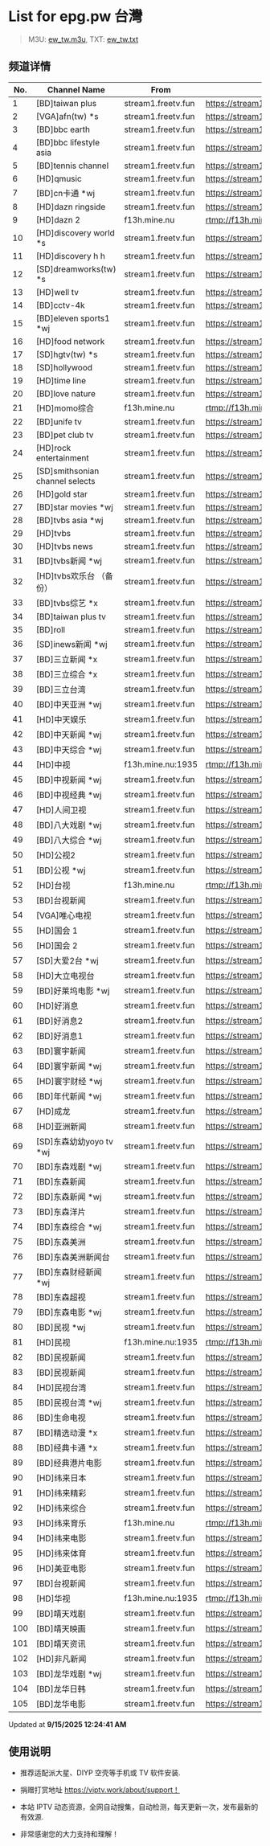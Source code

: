 # List for **epg.pw 台灣**

> M3U: [ew_tw.m3u](./ew_tw.m3u ), TXT: [ew_tw.txt](./txt/ew_tw.txt )

## 频道详情

| No. | Channel Name | From | Source |
| --- | ------------ | ---- | ------ |
| 1 | [BD]taiwan plus | stream1.freetv.fun | <https://stream1.freetv.fun/93fd3193d48d4febde7e1b57f343c089f1de004ac59ba03f2992d9f3b8210c77.m3u8> |
| 2 | [VGA]afn(tw) *s | stream1.freetv.fun | <https://stream1.freetv.fun/648e8ff2ac559e366b246e35abc2a9b0de6e5caa9050abbb08c0858f7a44a667.m3u8> |
| 3 | [BD]bbc earth | stream1.freetv.fun | <https://stream1.freetv.fun/8ceea8c7e1961842e551fc90916350de2838ee500e19edf3fdbf2f2c0c3561bf.m3u8> |
| 4 | [BD]bbc lifestyle asia | stream1.freetv.fun | <https://stream1.freetv.fun/21a9a096afc720ed1d00ce549366f792b5d6bad91fe266903af0f8d8cf695fe1.m3u8> |
| 5 | [BD]tennis channel | stream1.freetv.fun | <https://stream1.freetv.fun/e4c9a275fe7d4374bd8de0506456947440655c6afdf72a677343a6dac102b575.m3u8> |
| 6 | [HD]qmusic | stream1.freetv.fun | <https://stream1.freetv.fun/1441c77a481873676102ba24302e5ac9c73ada8e94d38f31e929bb259b85a508.m3u8> |
| 7 | [BD]cn卡通 *wj | stream1.freetv.fun | <https://stream1.freetv.fun/3f7d90f0963c9663533534edad703f895d5780346eebce03f16d1f1017a1f9cd.ctv> |
| 8 | [HD]dazn ringside | stream1.freetv.fun | <https://stream1.freetv.fun/06b6214f3d5ee5f7d354b14fe53ac947012b5e07efc6d1b2b8599a5200bdafa5.m3u8> |
| 9 | [HD]dazn 2 | f13h.mine.nu | <rtmp://f13h.mine.nu/sat/tv741> |
| 10 | [HD]discovery world *s | stream1.freetv.fun | <https://stream1.freetv.fun/28e93b7bc4e1f7c07cfce2bcec0451fe311800b440b455a7570895fdc8df7b9d.m3u8> |
| 11 | [HD]discovery h h | stream1.freetv.fun | <https://stream1.freetv.fun/8cdbb8386603267a4bd09b57f2184c8cf65517be58ad0a2f38679f74ddb170a2.ctv> |
| 12 | [SD]dreamworks(tw) *s | stream1.freetv.fun | <https://stream1.freetv.fun/27410d28859708f06a6acb030ee40346a64dbd3ed8c2b2f380cef0e24a656551.m3u8> |
| 13 | [HD]well tv | stream1.freetv.fun | <https://stream1.freetv.fun/8db4d5d857f66eafa00b0e3594b845025449a3c75a92b9951fbcefa6bf609392.m3u8> |
| 14 | [BD]cctv-4k | stream1.freetv.fun | <https://stream1.freetv.fun/b9a2e767d016105572cd8746a02687121eff29c306eeb922ff2feab8b7286e4c.ctv> |
| 15 | [BD]eleven sports1 *wj | stream1.freetv.fun | <https://stream1.freetv.fun/9fd3268ba6e0d638f3aafd2930f0e6df951088148e2412b74a150bfe187b19a2.ctv> |
| 16 | [HD]food network | stream1.freetv.fun | <https://stream1.freetv.fun/a8fa14dd6b78c04e5135b2f0d7d85309a07247197e9d7d6d1427af329b49583c.m3u8> |
| 17 | [SD]hgtv(tw) *s | stream1.freetv.fun | <https://stream1.freetv.fun/f4f4831453a03b96f006054da5bd3199ef4858ddbf754daf732ad9c76f2c5005.m3u8> |
| 18 | [SD]hollywood | stream1.freetv.fun | <https://stream1.freetv.fun/95a8b50ee9ca6c3c94b6bdf5ac8fcbbbea9de08e4eaa4ec3263f37b0c9a8a9d2.m3u8> |
| 19 | [HD]time line | stream1.freetv.fun | <https://stream1.freetv.fun/1b6e131eebe7d3e720801e8ee358ded4ad172159a1c3383bfad1fa7782f2773e.m3u8> |
| 20 | [BD]love nature | stream1.freetv.fun | <https://stream1.freetv.fun/b030d10fd2f7b4894f26a6635ce090079b82025b60c78e03c5ff792ff6144ba9.m3u8> |
| 21 | [HD]momo综合 | f13h.mine.nu | <rtmp://f13h.mine.nu/sat/tv761> |
| 22 | [BD]unife tv | stream1.freetv.fun | <https://stream1.freetv.fun/c51b8f7c9dee5b5dfa9e03a30e2efbeef76ef187cd056f9e88e39533c6ee94be.m3u8> |
| 23 | [BD]pet club tv | stream1.freetv.fun | <https://stream1.freetv.fun/08fd35f18cd1a26fe08be8595efdb627fea3a00f1915d5c68472525eccc3a739.m3u8> |
| 24 | [HD]rock entertainment | stream1.freetv.fun | <https://stream1.freetv.fun/e577194aacf723061144f6b6802ae224af5aadd4240aeda2be039431aed6136f.ctv> |
| 25 | [SD]smithsonian channel selects | stream1.freetv.fun | <https://stream1.freetv.fun/76dba6293f9dc490a833911a3c98b62eb7219e1e39877ee6989f7dcc94e792f5.m3u8> |
| 26 | [HD]gold star | stream1.freetv.fun | <https://stream1.freetv.fun/63600a71ad76448e69fc83a8d3c9bf63fb3b43635ffdb15edd4f65b03cc02d29.m3u8> |
| 27 | [BD]star movies *wj | stream1.freetv.fun | <https://stream1.freetv.fun/c56fff733e80cf733d1b4fbdd2c6d4f6ed5bb23845db9b1a27ec3780316f3768.ctv> |
| 28 | [BD]tvbs asia *wj | stream1.freetv.fun | <https://stream1.freetv.fun/2cf12752ef55ce8a88db95c25a1df50379613860c6cb3a44ad2a18dd85eadf32.ctv> |
| 29 | [HD]tvbs | stream1.freetv.fun | <https://stream1.freetv.fun/d28c1980af80d5fd433f5f9eff21e59078d29d80b3e6a5bd485786d6072fc409.ctv> |
| 30 | [HD]tvbs news | stream1.freetv.fun | <https://stream1.freetv.fun/5325e5d7ff0449ec19c4c62689170c6410bdfb91394e5b684a473f1633d19252.m3u8> |
| 31 | [BD]tvbs新闻 *wj | stream1.freetv.fun | <https://stream1.freetv.fun/6dd25989b1387d8f2501115bbdfcf5bf8d01cf8ab5f037a03651950b9316172d.ctv> |
| 32 | [HD]tvbs欢乐台 （备份） | stream1.freetv.fun | <https://stream1.freetv.fun/4735081f5e37437e256f6ff88a9cd85b6b4d665eba293d407187bc820730d49b.ctv> |
| 33 | [BD]tvbs综艺 *x | stream1.freetv.fun | <https://stream1.freetv.fun/73f5ccd5924d0c9f3955a782fd4848863955264a34fc787e8db5e2af09862159.m3u8> |
| 34 | [BD]taiwan plus tv | stream1.freetv.fun | <https://stream1.freetv.fun/d4c8e687f8e45db7d5314e9be382f8cc5c39ea081876fbffff853eb5399bfba3.m3u8> |
| 35 | [BD]roll | stream1.freetv.fun | <https://stream1.freetv.fun/7800a2993b8300f0ec15bb3d01410220078c20af4158662907a7b6648bcb6ca2.m3u8> |
| 36 | [SD]inews新闻 *wj | stream1.freetv.fun | <https://stream1.freetv.fun/b31f31f171564eba261e828ccc0649117c8b166961e5a9d866078bcfbadece0d.ctv> |
| 37 | [BD]三立新闻 *x | stream1.freetv.fun | <https://stream1.freetv.fun/51b9ec245cd84f98d9851943814978048ff609bbbb171d5dbe9e63337d64aabd.m3u8> |
| 38 | [BD]三立综合 *x | stream1.freetv.fun | <https://stream1.freetv.fun/46bc6232fcf942e551a45f91f013aaec591d8d8fdf57ae18000afd509ff752cd.m3u8> |
| 39 | [BD]三立台湾 | stream1.freetv.fun | <https://stream1.freetv.fun/945b62a11c90469ac374aa5fad47364339e509f9d53b0768e2dc5535207edea6.ctv> |
| 40 | [BD]中天亚洲 *wj | stream1.freetv.fun | <https://stream1.freetv.fun/6fd2c34731ac4780a831dbe3e0a7d9ce532b246be958522ce588a3ddaa51b630.ctv> |
| 41 | [HD]中天娱乐 | stream1.freetv.fun | <https://stream1.freetv.fun/55f3b284ae393f588f20bc0946a8ee7456ebd7e538d8418e82cf4c7c8fc7a177.m3u8> |
| 42 | [BD]中天新闻 *wj | stream1.freetv.fun | <https://stream1.freetv.fun/83f9da780bf774123da569719fc0ab6355f5d73a52175d137e40fc8db75e8e6c.ctv> |
| 43 | [BD]中天综合 *wj | stream1.freetv.fun | <https://stream1.freetv.fun/d2d53c6a7c319b3db6f567f845905b3aa995528851460ebb572e798b4075ad69.ctv> |
| 44 | [HD]中视 | f13h.mine.nu:1935 | <rtmp://f13h.mine.nu:1935/sat/tv091> |
| 45 | [BD]中视新闻 *wj | stream1.freetv.fun | <https://stream1.freetv.fun/a4a0de6e15359d41c889aae394058be9018c26c547172a1256a15614ac4a4d67.ctv> |
| 46 | [BD]中视经典 *wj | stream1.freetv.fun | <https://stream1.freetv.fun/c06e661f37c630d6449ccddb5c92ff258f79f3ce630c467dbd0a9c24f2cec349.ctv> |
| 47 | [HD]人间卫视 | stream1.freetv.fun | <https://stream1.freetv.fun/9f76ad62b7ac59970b10e209f250df382971823ed12f12459c11d5ca71e0d7b9.ctv> |
| 48 | [BD]八大戏剧 *wj | stream1.freetv.fun | <https://stream1.freetv.fun/ce600e9b676da7ef9706ac2049dce45c8e33fa44b7a8fc47d8304be14a270c99.ctv> |
| 49 | [BD]八大综合 *wj | stream1.freetv.fun | <https://stream1.freetv.fun/4c471074c87c9d31863e33bddf28baa6b7cb9041008dbb4f49d8380f1eed6d06.ctv> |
| 50 | [HD]公视2 | stream1.freetv.fun | <https://stream1.freetv.fun/3e1319cd2bb268c47e9360129b888e4f67cd2a8d775a9a1edb17952362b3f247.ctv> |
| 51 | [BD]公视 *wj | stream1.freetv.fun | <https://stream1.freetv.fun/50fd19b8c6cb0e97568fb9d853391dfa280982986668e598d220b9db434f515a.ctv> |
| 52 | [HD]台视 | f13h.mine.nu | <rtmp://f13h.mine.nu/sat/tv071> |
| 53 | [BD]台视新闻 | stream1.freetv.fun | <https://stream1.freetv.fun/303a4e4b8b9c669547f4860a119882a0a5636bb5390c74bcb2ab1ac3f8985fc7.m3u8> |
| 54 | [VGA]唯心电视 | stream1.freetv.fun | <https://stream1.freetv.fun/69354b17f120facf9f500285793070d33efe35ae6abece2367865e4871a94697.m3u8> |
| 55 | [HD]国会 1 | stream1.freetv.fun | <https://stream1.freetv.fun/512cd4edeb7160ca02542585a638ec0508c099008368e203dd41c0d924ff6e78.m3u8> |
| 56 | [HD]国会 2 | stream1.freetv.fun | <https://stream1.freetv.fun/8cdd553a812ddd9a4657531eaf33a235a34febea6cb124e29c6357c6649fb275.m3u8> |
| 57 | [SD]大爱2台 *wj | stream1.freetv.fun | <https://stream1.freetv.fun/55e5bf078680018ffb647f39d6220a3b123fbd799f80e9cc438db2cfa35f6095.ctv> |
| 58 | [HD]大立电视台 | stream1.freetv.fun | <https://stream1.freetv.fun/2f0c7073512143be6307b6f655ffebb9d4b9ce1c2ffecdd698718ef08c3beee4.m3u8> |
| 59 | [BD]好莱坞电影 *wj | stream1.freetv.fun | <https://stream1.freetv.fun/af268f4fa987c8ef51054d8f2e22be76e58da4a9271540fe7c2f5a708ce9d384.ctv> |
| 60 | [HD]好消息 | stream1.freetv.fun | <https://stream1.freetv.fun/4aa5028a292feeab65651639f5d25f212d77dc531a8832de5e6db03f48dc538d.m3u8> |
| 61 | [BD]好消息2 | stream1.freetv.fun | <https://stream1.freetv.fun/eccd8f93f7c5e42d4a724bcd052dfcd2ff17dbd543d90f585f8c8d3d15d8a0ff.m3u8> |
| 62 | [BD]好消息1 | stream1.freetv.fun | <https://stream1.freetv.fun/3e10015322d8831c5db74bf5c09946e9ca37de203c9ab6b94abc5d2bf6275553.m3u8> |
| 63 | [BD]寰宇新闻 | stream1.freetv.fun | <https://stream1.freetv.fun/13300dfea952c75aa1e5224308a7721600e4dd582257c548582e82172e76c293.m3u8> |
| 64 | [BD]寰宇新闻 *wj | stream1.freetv.fun | <https://stream1.freetv.fun/e758b4ad4dc1ae95a1111509f35f7ee14029ad853c0a57c605c79765fbda3b36.ctv> |
| 65 | [HD]寰宇财经 *wj | stream1.freetv.fun | <https://stream1.freetv.fun/1ac165d5ad3a5282a479a47b7fed73f208d82078a8035f61bf78bc3d62afadb8.ctv> |
| 66 | [BD]年代新闻 *wj | stream1.freetv.fun | <https://stream1.freetv.fun/d5bae375ba522fd84e13db89487ae7c0384d23c317d4fe4eceece05465a50dfd.ctv> |
| 67 | [HD]成龙 | stream1.freetv.fun | <https://stream1.freetv.fun/5df3dbb3441531d7a2c642ce1133c9335e3641e084cd58b54f5d1fec7ac0ec8c.m3u8> |
| 68 | [HD]亚洲新闻 | stream1.freetv.fun | <https://stream1.freetv.fun/769243f668e6ffa1dfcbf56f1dcc086f47c3a2cbc8f83af53fefbe2f6d7462c4.m3u8> |
| 69 | [SD]东森幼幼yoyo tv *wj | stream1.freetv.fun | <https://stream1.freetv.fun/c669be55dca216b86bf4e8bfebbec93ae8ad6d9256eaf4a8fcccd326ade8e0fe.ctv> |
| 70 | [BD]东森戏剧 *wj | stream1.freetv.fun | <https://stream1.freetv.fun/e2f389a483ef61324a7399ca9fd8114d591062ecfff6f30bc4dd3954d890e0ed.ctv> |
| 71 | [BD]东森新闻 | stream1.freetv.fun | <https://stream1.freetv.fun/0b780d5b5f2fdb57d708e3ff8ed2ef52dd017f2fe48c7a5ed007859e6f936a18.m3u8> |
| 72 | [BD]东森新闻 *wj | stream1.freetv.fun | <https://stream1.freetv.fun/b871321b0b7015285388cafd1a8781a389979db0b6a3bedbe3c38f2a9b63ba67.ctv> |
| 73 | [BD]东森洋片 | stream1.freetv.fun | <https://stream1.freetv.fun/3a70db5e300010238343b5c177f3de936f8e86a9907984f8874f1f508438d505.ctv> |
| 74 | [BD]东森综合 *wj | stream1.freetv.fun | <https://stream1.freetv.fun/d42409b70c0cc4f4edac2e8bf86ffef7764e6933f364d08b23d3dad0a597197c.ctv> |
| 75 | [BD]东森美洲 | stream1.freetv.fun | <https://stream1.freetv.fun/58095733803c46eb57bb7d5401c87aa9ee2a605c57b9d8ced2c65d9b385610ed.m3u8> |
| 76 | [BD]东森美洲新闻台 | stream1.freetv.fun | <https://stream1.freetv.fun/d08ea3c0e788d241119fdfe7dadd2d9505a329c9313957a73adcd13de810c593.m3u8> |
| 77 | [BD]东森财经新闻 *wj | stream1.freetv.fun | <https://stream1.freetv.fun/3f6e7d702a75a9ece648529a719bd9fc213150e42ce293083ebe5b6b9215ee0c.ctv> |
| 78 | [BD]东森超视 | stream1.freetv.fun | <https://stream1.freetv.fun/d8756df4416806c5ce981bdef2ac99098b8a3a99e05b32affdd6e324187cf1b4.m3u8> |
| 79 | [BD]东森电影 *wj | stream1.freetv.fun | <https://stream1.freetv.fun/b3221741487c5f3a40492c9ac01f060405c400b68bdfdd19d378817210688fe5.ctv> |
| 80 | [BD]民视 *wj | stream1.freetv.fun | <https://stream1.freetv.fun/27ebae05b99b9f55d25460a02c5b0a5329f9a3cdeb257e0d95d9bef516595836.ctv> |
| 81 | [HD]民视 | f13h.mine.nu:1935 | <rtmp://f13h.mine.nu:1935/sat/tv051> |
| 82 | [BD]民视新闻 | stream1.freetv.fun | <https://stream1.freetv.fun/33ae9aa2523492a0deb1bebba74b646b746cf674d50b753e7c4c06305d3fe40b.m3u8> |
| 83 | [BD]民视新闻 | stream1.freetv.fun | <https://stream1.freetv.fun/2f734c1fe46e256a27b2aef5e11b2c9e1b9098b1cc374e17e9329bb24ae5edf4.m3u8> |
| 84 | [HD]民视台湾 | stream1.freetv.fun | <https://stream1.freetv.fun/ad3f189311940e49cfbbf24d5e3a4eb4627ab45b12ee9e2959d8801b92c35098.ctv> |
| 85 | [BD]民视台湾 *wj | stream1.freetv.fun | <https://stream1.freetv.fun/e8a15c7bf2e01fe7d761aaf2adf0100765bf8367864a7e34ffc9f38d3a16e478.ctv> |
| 86 | [BD]生命电视 | stream1.freetv.fun | <https://stream1.freetv.fun/869ac68f1d5bc820aa2246e9a8b91518946d7f6d8165d59e32c730ae4033d8f6.m3u8> |
| 87 | [BD]精选动漫 *x | stream1.freetv.fun | <https://stream1.freetv.fun/746a07b682b1f74cb3f432e53a1e6f85e053fb6bafd4c7257d32ba1469078b69.m3u8> |
| 88 | [BD]经典卡通 *x | stream1.freetv.fun | <https://stream1.freetv.fun/c5343cb52a7e15e24d242540c67d2a39faa58067d9d1143ea197a8b9f1962804.m3u8> |
| 89 | [BD]经典港片电影 | stream1.freetv.fun | <https://stream1.freetv.fun/346fdf2d901253fe68a9511c255abe72ce0f36fcd9f0b679b5ec4a2c3d6cb6fc.ctv> |
| 90 | [HD]纬来日本 | stream1.freetv.fun | <https://stream1.freetv.fun/dfe1f69c53c657923f4cef7c06a161c4791160e25dd50781e1452be066f40310.ctv> |
| 91 | [HD]纬来精彩 | stream1.freetv.fun | <https://stream1.freetv.fun/409fbf8e0ec33500b4d76956cca00af9fddacac6dd2f8822f464b089fb583a6b.m3u8> |
| 92 | [HD]纬来综合 | stream1.freetv.fun | <https://stream1.freetv.fun/71fe8e564372cb5ac80aad29fefa4535f0c9d0d60e5a59a51bc527a3461e258f.ctv> |
| 93 | [HD]纬来育乐 | f13h.mine.nu | <rtmp://f13h.mine.nu/sat/tv701> |
| 94 | [HD]纬来电影 | stream1.freetv.fun | <https://stream1.freetv.fun/69478d8fd9d97410123fe7a7c1d10612b415d6e6c4966dc6a8a3bc3148ff458e.ctv> |
| 95 | [HD]纬来体育 | stream1.freetv.fun | <https://stream1.freetv.fun/cc1a505325338e518290f899fcdc2afecc6e3ab3eb08abf045ea89d3d96a0797.ctv> |
| 96 | [HD]美亚电影 | stream1.freetv.fun | <https://stream1.freetv.fun/5ba5784d5512b5c0eb223dc9718bc8523b5bcb18ea8dfb02eecfd70e4a089719.ctv> |
| 97 | [BD]台视新闻 | stream1.freetv.fun | <https://stream1.freetv.fun/d96ca80f2e6d7eb1a1737aaf17284caded271210e4432dfb4378a9ab6d8ef7b2.m3u8> |
| 98 | [HD]华视 | f13h.mine.nu:1935 | <rtmp://f13h.mine.nu:1935/sat/tv111> |
| 99 | [BD]靖天戏剧 | stream1.freetv.fun | <https://stream1.freetv.fun/b4f15adf935f16285a2c2ef88df0d5a58dd7934a03a8ec7d9f4e57ca2206faf6.ctv> |
| 100 | [BD]靖天映画 | stream1.freetv.fun | <https://stream1.freetv.fun/0864058ec04ec30d97650ab00f4f78c094c0c88f5c79f141c0292f525cf29ea1.ctv> |
| 101 | [BD]靖天资讯 | stream1.freetv.fun | <https://stream1.freetv.fun/f399d5ca932e97fc64175572c8c5f5c14d36761d3bceda596b03403c568f204b.ctv> |
| 102 | [HD]非凡新闻 | stream1.freetv.fun | <https://stream1.freetv.fun/ad6f3a50eba51010af725b291c5940200927ccfbcabb8cad951714ad6c17a52b.ctv> |
| 103 | [BD]龙华戏剧 *wj | stream1.freetv.fun | <https://stream1.freetv.fun/cf9092ec4877f3eb1b7a20c2c2d745bbb2102dc77b59303ccd801384a080509f.ctv> |
| 104 | [BD]龙华日韩 | stream1.freetv.fun | <https://stream1.freetv.fun/9c2920df490df6a08c307894de50ccb79ac68fb82eebf6b8d6e8f2b1a3dc3509.m3u8> |
| 105 | [BD]龙华电影 | stream1.freetv.fun | <https://stream1.freetv.fun/66c2819a6d6159881e8bdfe88f1bd048bbae6df9ceaa34472d317615c13f15cf.m3u8> |

Updated at **9/15/2025 12:24:41 AM**

## 使用说明

- 推荐适配派大星、DIYP 空壳等手机或 TV 软件安装.

- 捐赠打赏地址 <https://viptv.work/about/support！>

- 本站 IPTV 动态资源，全网自动搜集，自动检测，每天更新一次，发布最新的有效源.

- 非常感谢您的大力支持和理解！
